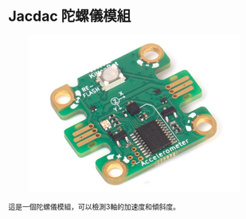 # Jacdac 陀螺儀模組

<figure><img src="../../../.gitbook/assets/image (45).png" alt=""><figcaption></figcaption></figure>

這是一個陀螺儀模組，可以檢測3軸的加速度和傾斜度。

